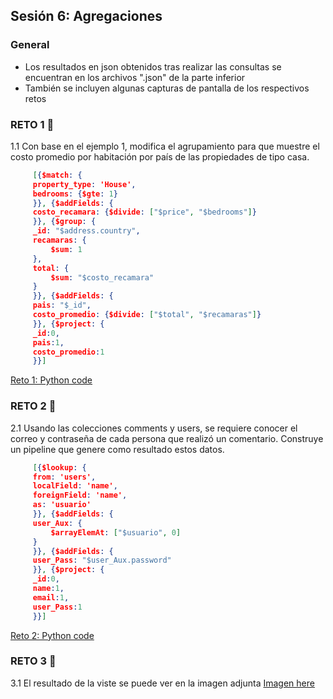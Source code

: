 ## Sesión 6: Agregaciones


### General

- Los resultados en json obtenidos tras realizar las consultas se encuentran en los archivos ".json" de la parte inferior 
- También se incluyen algunas capturas de pantalla de los respectivos retos  


### RETO 1 :rocket:

1.1 Con base en el ejemplo 1, modifica el agrupamiento para que muestre el costo promedio por habitación por país de las propiedades de tipo casa.
   ```json 
        [{$match: {
        property_type: 'House',
        bedrooms: {$gte: 1}
        }}, {$addFields: {
        costo_recamara: {$divide: ["$price", "$bedrooms"]}
        }}, {$group: {
        _id: "$address.country",
        recamaras: {
            $sum: 1
        },
        total: {
            $sum: "$costo_recamara"
        }
        }}, {$addFields: {
        pais: "$_id",
        costo_promedio: {$divide: ["$total", "$recamaras"]}
        }}, {$project: {
        _id:0,
        pais:1,
        costo_promedio:1
        }}]
   ```

[Reto 1: Python code](https://github.com/aMurryFly/A1-Introduccion-a-Bases-de-Datos-Santander/blob/main/Sesion-06/retoClase/reto1.py)



### RETO 2 :rocket:

2.1 Usando las colecciones comments y users, se requiere conocer el correo y contraseña de cada persona que realizó un comentario. Construye un pipeline que genere como resultado estos datos.

   ```json 
        [{$lookup: {
        from: 'users',
        localField: 'name',
        foreignField: 'name',
        as: 'usuario'
        }}, {$addFields: {
        user_Aux: {
            $arrayElemAt: ["$usuario", 0]
        }
        }}, {$addFields: {
        user_Pass: "$user_Aux.password"
        }}, {$project: {
        _id:0,
        name:1,
        email:1,
        user_Pass:1
        }}]
   ```

[Reto 2: Python code](https://github.com/aMurryFly/A1-Introduccion-a-Bases-de-Datos-Santander/blob/main/Sesion-06/retoClase/reto2.py)



### RETO 3 :rocket:

3.1 El resultado de la viste se puede ver en la imagen adjunta
[Imagen here](https://github.com/aMurryFly/A1-Introduccion-a-Bases-de-Datos-Santander/blob/main/Sesion-06/retoClase/reto3.png)


